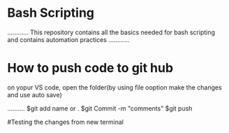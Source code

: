 # Bash Scripting
............
This repository contains all the basics needed for bash scripting and contains automation practices
............

# How to push code  to git hub

on yopur VS code, open the folder(by using file ooption make the changes and use auto save)

..........
        $git add name or .
        $git Commit -m "comments"
        $git push

#Testing the changes from new terminal
